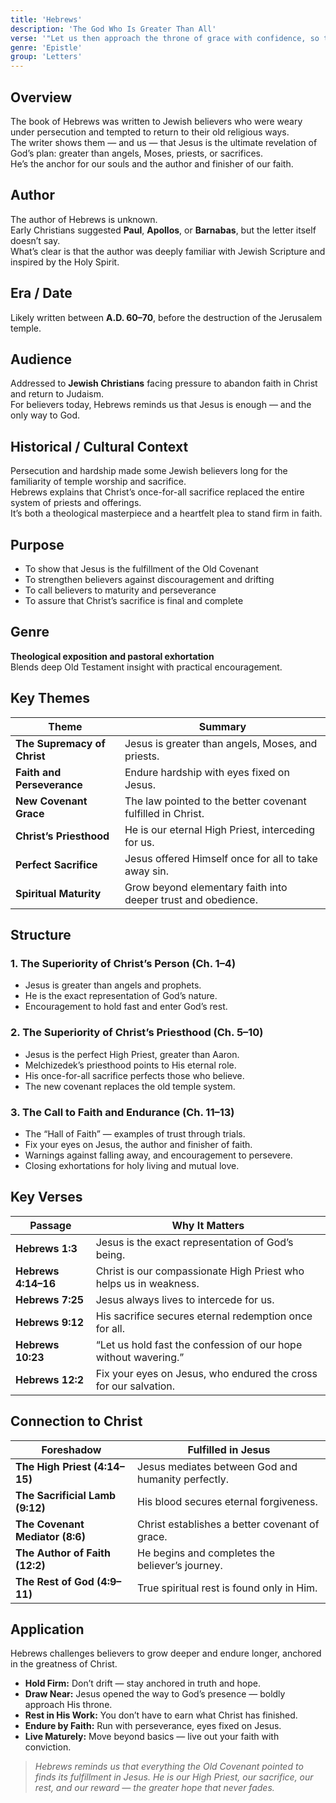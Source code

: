 ```yaml
---
title: 'Hebrews'
description: 'The God Who Is Greater Than All'
verse: '"Let us then approach the throne of grace with confidence, so that we may receive mercy and find grace to help us in our time of need." — Hebrews 4:16'
genre: 'Epistle'
group: 'Letters'
---
```


## Overview  
The book of Hebrews was written to Jewish believers who were weary under persecution and tempted to return to their old religious ways.  
The writer shows them — and us — that Jesus is the ultimate revelation of God’s plan: greater than angels, Moses, priests, or sacrifices.  
He’s the anchor for our souls and the author and finisher of our faith.

## Author  
The author of Hebrews is unknown.  
Early Christians suggested **Paul**, **Apollos**, or **Barnabas**, but the letter itself doesn’t say.  
What’s clear is that the author was deeply familiar with Jewish Scripture and inspired by the Holy Spirit.

## Era / Date  
Likely written between **A.D. 60–70**, before the destruction of the Jerusalem temple.

## Audience  
Addressed to **Jewish Christians** facing pressure to abandon faith in Christ and return to Judaism.  
For believers today, Hebrews reminds us that Jesus is enough — and the only way to God.

## Historical / Cultural Context  
Persecution and hardship made some Jewish believers long for the familiarity of temple worship and sacrifice.  
Hebrews explains that Christ’s once-for-all sacrifice replaced the entire system of priests and offerings.  
It’s both a theological masterpiece and a heartfelt plea to stand firm in faith.

## Purpose  
- To show that Jesus is the fulfillment of the Old Covenant  
- To strengthen believers against discouragement and drifting  
- To call believers to maturity and perseverance  
- To assure that Christ’s sacrifice is final and complete  

## Genre  
**Theological exposition and pastoral exhortation**  
Blends deep Old Testament insight with practical encouragement.

## Key Themes  

| Theme | Summary |
|-------|----------|
| **The Supremacy of Christ** | Jesus is greater than angels, Moses, and priests. |
| **Faith and Perseverance** | Endure hardship with eyes fixed on Jesus. |
| **New Covenant Grace** | The law pointed to the better covenant fulfilled in Christ. |
| **Christ’s Priesthood** | He is our eternal High Priest, interceding for us. |
| **Perfect Sacrifice** | Jesus offered Himself once for all to take away sin. |
| **Spiritual Maturity** | Grow beyond elementary faith into deeper trust and obedience. |

## Structure  

### 1. The Superiority of Christ’s Person (Ch. 1–4)
- Jesus is greater than angels and prophets.  
- He is the exact representation of God’s nature.  
- Encouragement to hold fast and enter God’s rest.  

### 2. The Superiority of Christ’s Priesthood (Ch. 5–10)
- Jesus is the perfect High Priest, greater than Aaron.  
- Melchizedek’s priesthood points to His eternal role.  
- His once-for-all sacrifice perfects those who believe.  
- The new covenant replaces the old temple system.  

### 3. The Call to Faith and Endurance (Ch. 11–13)
- The “Hall of Faith” — examples of trust through trials.  
- Fix your eyes on Jesus, the author and finisher of faith.  
- Warnings against falling away, and encouragement to persevere.  
- Closing exhortations for holy living and mutual love.  

## Key Verses  

| Passage | Why It Matters |
|----------|----------------|
| **Hebrews 1:3** | Jesus is the exact representation of God’s being. |
| **Hebrews 4:14–16** | Christ is our compassionate High Priest who helps us in weakness. |
| **Hebrews 7:25** | Jesus always lives to intercede for us. |
| **Hebrews 9:12** | His sacrifice secures eternal redemption once for all. |
| **Hebrews 10:23** | “Let us hold fast the confession of our hope without wavering.” |
| **Hebrews 12:2** | Fix your eyes on Jesus, who endured the cross for our salvation. |

## Connection to Christ  

| Foreshadow | Fulfilled in Jesus |
|-------------|-------------------|
| **The High Priest (4:14–15)** | Jesus mediates between God and humanity perfectly. |
| **The Sacrificial Lamb (9:12)** | His blood secures eternal forgiveness. |
| **The Covenant Mediator (8:6)** | Christ establishes a better covenant of grace. |
| **The Author of Faith (12:2)** | He begins and completes the believer’s journey. |
| **The Rest of God (4:9–11)** | True spiritual rest is found only in Him. |

## Application  
Hebrews challenges believers to grow deeper and endure longer, anchored in the greatness of Christ.  
- **Hold Firm:** Don’t drift — stay anchored in truth and hope.  
- **Draw Near:** Jesus opened the way to God’s presence — boldly approach His throne.  
- **Rest in His Work:** You don’t have to earn what Christ has finished.  
- **Endure by Faith:** Run with perseverance, eyes fixed on Jesus.  
- **Live Maturely:** Move beyond basics — live out your faith with conviction.  

> *Hebrews reminds us that everything the Old Covenant pointed to finds its fulfillment in Jesus. He is our High Priest, our sacrifice, our rest, and our reward — the greater hope that never fades.*
